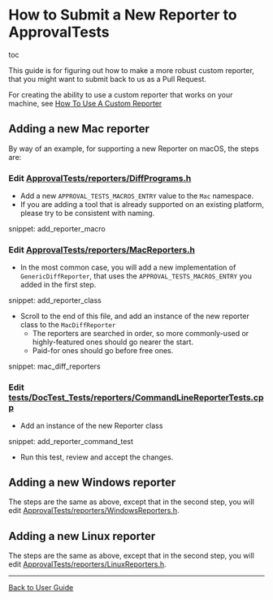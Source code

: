 <a id="top"></a>

# How to Submit a New Reporter to ApprovalTests

toc

This guide is for figuring out how to make a more robust custom reporter, that you might want to submit back to us as a Pull Request.

For creating the ability to use a custom reporter that works on your machine, see [How To Use A Custom Reporter](/doc/how_tos/HowToUseACustomReporter.md#top)

## Adding a new Mac reporter

By way of an example, for supporting a new Reporter on macOS, the steps are:

### Edit [ApprovalTests/reporters/DiffPrograms.h](https://github.com/approvals/ApprovalTests.cpp/blob/master/ApprovalTests/reporters/DiffPrograms.h)

* Add a new `APPROVAL_TESTS_MACROS_ENTRY` value to the `Mac` namespace.
* If you are adding a tool that is already supported on an existing platform, please try to be consistent with naming.

snippet: add_reporter_macro

### Edit [ApprovalTests/reporters/MacReporters.h](https://github.com/approvals/ApprovalTests.cpp/blob/master/ApprovalTests/reporters/MacReporters.h)

* In the most common case, you will add a new implementation of `GenericDiffReporter`, that uses the `APPROVAL_TESTS_MACROS_ENTRY` you added in the first step.

snippet: add_reporter_class

* Scroll to the end of this file, and add an instance of the new reporter class to the `MacDiffReporter`
    * The reporters are searched in order, so more commonly-used or highly-featured ones should go nearer the start.
    * Paid-for ones should go before free ones.

snippet: mac_diff_reporters

### Edit [tests/DocTest_Tests/reporters/CommandLineReporterTests.cpp](https://github.com/approvals/ApprovalTests.cpp/blob/master/tests/DocTest_Tests/reporters/CommandLineReporterTests.cpp)

* Add an instance of the new Reporter class

snippet: add_reporter_command_test

* Run this test, review and accept the changes.

## Adding a new Windows reporter

The steps are the same as above, except that in the second step, you will edit [ApprovalTests/reporters/WindowsReporters.h](https://github.com/approvals/ApprovalTests.cpp/blob/master/ApprovalTests/reporters/WindowsReporters.h).

## Adding a new Linux reporter

The steps are the same as above, except that in the second step, you will edit [ApprovalTests/reporters/LinuxReporters.h](https://github.com/approvals/ApprovalTests.cpp/blob/master/ApprovalTests/reporters/LinuxReporters.h).


---

[Back to User Guide](/doc/README.md#top)
